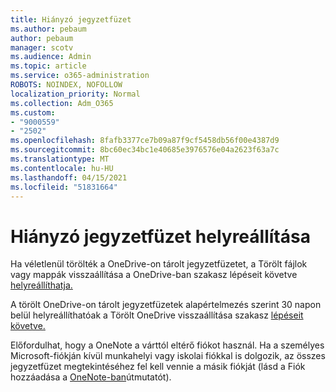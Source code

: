 ```yaml
---
title: Hiányzó jegyzetfüzet
ms.author: pebaum
author: pebaum
manager: scotv
ms.audience: Admin
ms.topic: article
ms.service: o365-administration
ROBOTS: NOINDEX, NOFOLLOW
localization_priority: Normal
ms.collection: Adm_O365
ms.custom:
- "9000559"
- "2502"
ms.openlocfilehash: 8fafb3377ce7b09a87f9cf5458db56f00e4387d9
ms.sourcegitcommit: 8bc60ec34bc1e40685e3976576e04a2623f63a7c
ms.translationtype: MT
ms.contentlocale: hu-HU
ms.lasthandoff: 04/15/2021
ms.locfileid: "51831664"
---
```

# <a name="recover-missing-notebook"></a>Hiányzó jegyzetfüzet helyreállítása

Ha véletlenül törölték a OneDrive-on tárolt jegyzetfüzetet, a Törölt fájlok vagy mappák visszaállítása a OneDrive-ban szakasz lépéseit követve [helyreállíthatja.](https://support.office.com/article/949ada80-0026-4db3-a953-c99083e6a84f)

A törölt OneDrive-on tárolt jegyzetfüzetek alapértelmezés szerint 30 napon belül helyreállíthatóak a Törölt OneDrive visszaállítása szakasz [lépéseit követve.](https://docs.microsoft.com/onedrive/restore-deleted-onedrive)

Előfordulhat, hogy a OneNote a várttól eltérő fiókot használ. Ha a személyes Microsoft-fiókján kívül munkahelyi vagy iskolai fiókkal is dolgozik, az összes jegyzetfüzet megtekintéséhez fel kell vennie a másik fiókját (lásd a Fiók hozzáadása a [OneNote-ban](https://support.office.com/article/5afff855-54ee-47e4-a773-db048d4ac299)útmutatót).